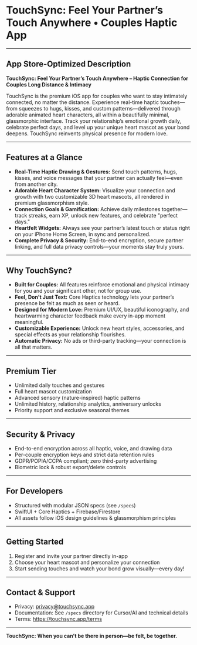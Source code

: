 # TouchSync: Feel Your Partner’s Touch Anywhere • Couples Haptic App

---

## App Store-Optimized Description

**TouchSync: Feel Your Partner’s Touch Anywhere – Haptic Connection for Couples Long Distance & Intimacy**

TouchSync is the premium iOS app for couples who want to stay intimately connected, no matter the distance. Experience real-time haptic touches—from squeezes to hugs, kisses, and custom patterns—delivered through adorable animated heart characters, all within a beautifully minimal, glassmorphic interface. Track your relationship’s emotional growth daily, celebrate perfect days, and level up your unique heart mascot as your bond deepens. TouchSync reinvents physical presence for modern love.

---

## Features at a Glance

- **Real-Time Haptic Drawing & Gestures:** Send touch patterns, hugs, kisses, and voice messages that your partner can actually feel—even from another city.
- **Adorable Heart Character System:** Visualize your connection and growth with two customizable 3D heart mascots, all rendered in premium glassmorphism style.
- **Connection Goals & Gamification:** Achieve daily milestones together—track streaks, earn XP, unlock new features, and celebrate "perfect days."
- **Heartfelt Widgets:** Always see your partner’s latest touch or status right on your iPhone Home Screen, in sync and personalized.
- **Complete Privacy & Security:** End-to-end encryption, secure partner linking, and full data privacy controls—your moments stay truly yours.

---

## Why TouchSync?

- **Built for Couples:** All features reinforce emotional and physical intimacy for you and your significant other, not for group use.
- **Feel, Don’t Just Text:** Core Haptics technology lets your partner’s presence be felt as much as seen or heard.
- **Designed for Modern Love:** Premium UI/UX, beautiful iconography, and heartwarming character feedback make every in-app moment meaningful.
- **Customizable Experience:** Unlock new heart styles, accessories, and special effects as your relationship flourishes.
- **Automatic Privacy:** No ads or third-party tracking—your connection is all that matters.

---

## Premium Tier

- Unlimited daily touches and gestures
- Full heart mascot customization
- Advanced sensory (nature-inspired) haptic patterns
- Unlimited history, relationship analytics, anniversary unlocks
- Priority support and exclusive seasonal themes

---

## Security & Privacy

- End-to-end encryption across all haptic, voice, and drawing data
- Per-couple encryption keys and strict data retention rules
- GDPR/POPIA/CCPA compliant; zero third-party advertising
- Biometric lock & robust export/delete controls

---

## For Developers

- Structured with modular JSON specs (see `/specs`)
- SwiftUI + Core Haptics + Firebase/Firestore
- All assets follow iOS design guidelines & glassmorphism principles

---

## Getting Started

1. Register and invite your partner directly in-app
2. Choose your heart mascot and personalize your connection
3. Start sending touches and watch your bond grow visually—every day!

---

## Contact & Support

- Privacy: [privacy@touchsync.app](mailto:privacy@touchsync.app)
- Documentation: See `/specs` directory for Cursor/AI and technical details
- Terms: https://touchsync.app/terms

---

**TouchSync: When you can’t be there in person—be felt, be together.**
